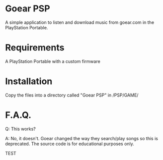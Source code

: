 Goear PSP
=========

A simple application to listen and download music from goear.com in the PlayStation Portable.


Requirements
============

A PlayStation Portable with a custom firmware



Installation
============

Copy the files into a directory called "Goear PSP" in /PSP/GAME/



F.A.Q.
======

Q: This works?

A: No, it doesn't. Goear changed the way they search/play songs so this is deprecated. The source code is for educational purposes only.

TEST